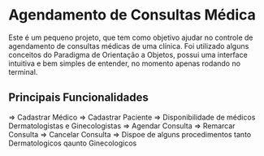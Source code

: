 ﻿# Agendamento de Consultas Médica
 Este é um pequeno projeto, que tem como objetivo ajudar no controle de agendamento de consultas médicas de uma clínica. Foi utilizado alguns conceitos do Paradigma de Orientação a Objetos, possui uma interface intuitiva e bem simples de entender, no momento apenas rodando no terminal.

 ## Principais Funcionalidades
 => Cadastrar Médico
 => Cadastrar Paciente
 => Disponibilidade de médicos Dermatologistas e Ginecologistas
 => Agendar Consulta
 => Remarcar Consulta
 => Cancelar Consulta
 => Dispoe de alguns procedimentos tanto Dermatologicos qaunto Ginecologicos
